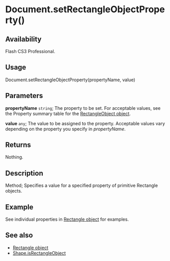 # Document.setRectangleObjectProperty()

## Availability

Flash CS3 Professional.

## Usage

Document.setRectangleObjectProperty(propertyName, value)

## Parameters

**propertyName** `string`; The property to be set. For acceptable values, see the Property summary table for the [RectangleObject object](../RectangleObject_object/RectangleObject_summary.md).

**value** `any`; The value to be assigned to the property. Acceptable values vary depending on the property you specify in *propertyName*.

## Returns

Nothing.

## Description

Method; Specifies a value for a specified property of primitive Rectangle objects.

## Example

See individual properties in [Rectangle object](../Rectangle_object/Rectangle_summary.md) for examples.

## See also

- [Rectangle object](../Rectangle_object/Rectangle_summary.md)
- [Shape.isRectangleObject](../Shape_object/Shape10.md)
